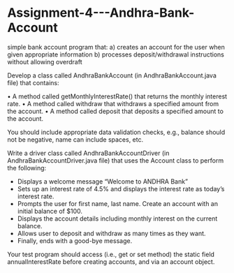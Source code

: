 # Assignment-4---Andhra-Bank-Account
simple bank account program that: 
a) creates an account for the user when given appropriate information
b) processes deposit/withdrawal instructions without allowing overdraft

Develop a class called AndhraBankAccount (in AndhraBankAccount.java file) that contains:

• A method called getMonthlyInterestRate() that returns the monthly interest rate.
• A method called withdraw that withdraws a specified amount from the account.
• A method called deposit that deposits a specified amount to the account.

You should include appropriate data validation checks, e.g., balance should not be negative, name can include spaces, etc.

Write a driver class called AndhraBankAccountDriver (in AndhraBankAccountDriver.java file) that
uses the Account class to perform the following:

- Displays a welcome message “Welcome to ANDHRA Bank”
- Sets up an interest rate of 4.5% and displays the interest rate as today’s interest rate.
- Prompts the user for first name, last name. Create an account with an initial balance of $100.
- Displays the account details including monthly interest on the current balance.
- Allows user to deposit and withdraw as many times as they want.
- Finally, ends with a good-bye message.

Your test program should access (i.e., get or set method) the static field annualInterestRate before creating accounts, and via an account object.
